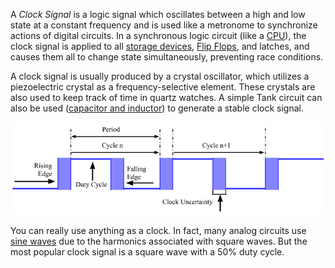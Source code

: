 
A *Clock Signal* is a logic signal which oscillates between a high and low state at a constant frequency and is used like a metronome to synchronize actions of digital circuits. In a synchronous logic circuit (like a [CPU](CPU.md)), the clock signal is applied to all [storage devices](Memory%20&%20Cache.md), [Flip Flops](Flip%20Flops.md), and latches, and causes them all to change state simultaneously, preventing race conditions.

A clock signal is usually produced by a crystal oscillator, which utilizes a piezoelectric crystal as a frequency-selective element. These crystals are also used to keep track of time in quartz watches. A simple Tank circuit can also be used ([capacitor and inductor](../Analog/Resistors.md)) to generate a stable clock signal.

![](../../Attachments/Pasted%20image%2020230117180254.png)

You can really use anything as a clock. In fact, many analog circuits use [sine waves](../Signals.md) due to the harmonics associated with square waves. But the most popular clock signal is a square wave with a 50% duty cycle.